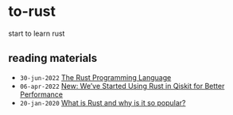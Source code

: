 # to-rust
start to learn rust


## reading materials
+ `30-jun-2022` [The Rust Programming Language](https://doc.rust-lang.org/stable/book/title-page.html)
+ `06-apr-2022` [New: We’ve Started Using Rust in Qiskit for Better Performance](https://medium.com/qiskit/a3676433ca8c)
+ `20-jan-2020` [What is Rust and why is it so popular?](https://stackoverflow.blog/2020/01/20/what-is-rust-and-why-is-it-so-popular/)
